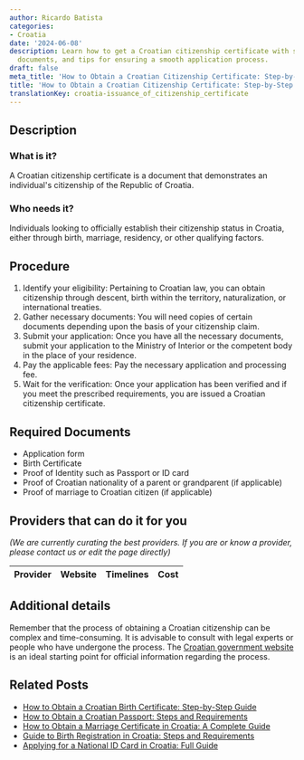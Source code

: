 ```yaml
---
author: Ricardo Batista
categories:
- Croatia
date: '2024-06-08'
description: Learn how to get a Croatian citizenship certificate with steps, required
  documents, and tips for ensuring a smooth application process.
draft: false
meta_title: 'How to Obtain a Croatian Citizenship Certificate: Step-by-Step Guide'
title: 'How to Obtain a Croatian Citizenship Certificate: Step-by-Step Guide'
translationKey: croatia-issuance_of_citizenship_certificate
---
```


## Description
### What is it?
A Croatian citizenship certificate is a document that demonstrates an individual's citizenship of the Republic of Croatia. 

### Who needs it?
Individuals looking to officially establish their citizenship status in Croatia, either through birth, marriage, residency, or other qualifying factors.

## Procedure
1. Identify your eligibility: Pertaining to Croatian law, you can obtain citizenship through descent, birth within the territory, naturalization, or international treaties. 
2. Gather necessary documents: You will need copies of certain documents depending upon the basis of your citizenship claim. 
3. Submit your application: Once you have all the necessary documents, submit your application to the Ministry of Interior or the competent body in the place of your residence. 
4. Pay the applicable fees: Pay the necessary application and processing fee.
5. Wait for the verification: Once your application has been verified and if you meet the prescribed requirements, you are issued a Croatian citizenship certificate. 

## Required Documents
- Application form
- Birth Certificate 
- Proof of Identity such as Passport or ID card 
- Proof of Croatian nationality of a parent or grandparent (if applicable)
- Proof of marriage to Croatian citizen (if applicable)

## Providers that can do it for you

_(We are currently curating the best providers. If you are or know a provider, please contact us or edit the page directly)_

| Provider        |     Website     |     Timelines    |       Cost      |
| :-------------: | :-------------: |  :-------------: | :-------------: |

## Additional details
Remember that the process of obtaining a Croatian citizenship can be complex and time-consuming. It is advisable to consult with legal experts or people who have undergone the process. The [Croatian government website](https://mup.gov.hr) is an ideal starting point for official information regarding the process.
## Related Posts

- [How to Obtain a Croatian Birth Certificate: Step-by-Step Guide](https://tramitit.com/guides/croatia/issuance_of_birth_certificate/)
- [How to Obtain a Croatian Passport: Steps and Requirements](https://tramitit.com/guides/croatia/issuance_of_passport/)
- [How to Obtain a Marriage Certificate in Croatia: A Complete Guide](https://tramitit.com/guides/croatia/issuance_of_marriage_certificate/)
- [Guide to Birth Registration in Croatia: Steps and Requirements](https://tramitit.com/guides/croatia/entry_into_the_birth_register/)
- [Applying for a National ID Card in Croatia: Full Guide](https://tramitit.com/guides/croatia/issuance_of_id_card/)